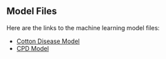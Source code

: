 ## Model Files

Here are the links to the machine learning model files:

- [Cotton Disease Model](https://drive.google.com/file/d/1DYWcqVQCWcOEeOxICvweocOsPVBatQOw/view?usp=drive_link)
- [CPD Model](https://drive.google.com/file/d/1JToxGRFY-hlQbpHxirQwZArnqOBwtjko/view?usp=drive_link)